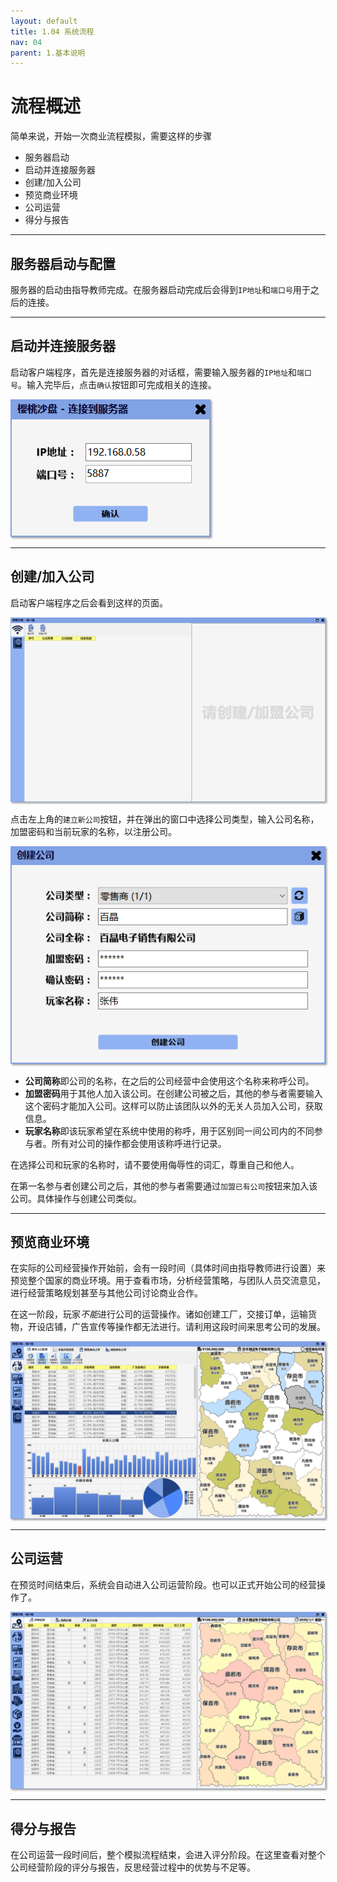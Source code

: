 ```yaml
---
layout: default
title: 1.04 系统流程
nav: 04
parent: 1.基本说明
---
```



# 流程概述
简单来说，开始一次商业流程模拟，需要这样的步骤

* 服务器启动
* 启动并连接服务器
* 创建/加入公司
* 预览商业环境
* 公司运营
* 得分与报告


---------------------------------------------------------


## 服务器启动与配置
服务器的启动由指导教师完成。在服务器启动完成后会得到`IP地址`和`端口号`用于之后的连接。


---------------------------------------------------------


## 启动并连接服务器
启动客户端程序，首先是连接服务器的对话框，需要输入服务器的`IP地址`和`端口号`。输入完毕后，点击`确认`按钮即可完成相关的连接。

<img src="Image/1.02 ConnectToServer.png" alt="樱桃沙盘" style="box-shadow: 2px 2px 3px #999999;">


---------------------------------------------------------


## 创建/加入公司
启动客户端程序之后会看到这样的页面。

<img src="Image/1.02 CreateCompanyPage.png" alt="樱桃沙盘" style="box-shadow: 2px 2px 3px #999999;">

点击左上角的`建立新公司`按钮，并在弹出的窗口中选择公司类型，输入公司名称，加盟密码和当前玩家的名称，以注册公司。

<img src="Image/1.02 CompanyCreation.png" alt="樱桃沙盘" style="box-shadow: 2px 2px 3px #999999;">

* **公司简称**即公司的名称，在之后的公司经营中会使用这个名称来称呼公司。
* **加盟密码**用于其他人加入该公司。在创建公司被之后，其他的参与者需要输入这个密码才能加入公司。这样可以防止该团队以外的无关人员加入公司，获取信息。
* **玩家名称**即该玩家希望在系统中使用的称呼，用于区别同一间公司内的不同参与者。所有对公司的操作都会使用该称呼进行记录。

在选择公司和玩家的名称时，请不要使用侮辱性的词汇，尊重自己和他人。

在第一名参与者创建公司之后，其他的参与者需要通过`加盟已有公司`按钮来加入该公司。具体操作与创建公司类似。


---------------------------------------------------------


## 预览商业环境
在实际的公司经营操作开始前，会有一段时间（具体时间由指导教师进行设置）来预览整个国家的商业环境。用于查看市场，分析经营策略，与团队人员交流意见，进行经营策略规划甚至与其他公司讨论商业合作。

在这一阶段，玩家*不能*进行公司的运营操作。诸如创建工厂，交接订单，运输货物，开设店铺，广告宣传等操作都无法进行。请利用这段时间来思考公司的发展。

<img src="Image/1.02 BasicSteps Prepare.png" alt="樱桃沙盘" style="box-shadow: 2px 2px 3px #999999;">


---------------------------------------------------------


## 公司运营
在预览时间结束后，系统会自动进入公司运营阶段。也可以正式开始公司的经营操作了。

<img src="Image/1.02 BasicSteps Gaming.png" alt="樱桃沙盘" style="box-shadow: 2px 2px 3px #999999;">

---------------------------------------------------------


## 得分与报告
在公司运营一段时间后，整个模拟流程结束，会进入评分阶段。在这里查看对整个公司经营阶段的评分与报告，反思经营过程中的优势与不足等。